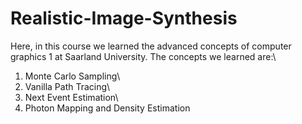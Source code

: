 # Realistic-Image-Synthesis
Here, in this course we learned the advanced concepts of computer graphics 1 at Saarland University. The concepts we learned are:\
1. Monte Carlo Sampling\
2. Vanilla Path Tracing\
3. Next Event Estimation\
4. Photon Mapping and Density Estimation
